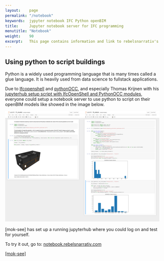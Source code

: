 ```yaml
---
layout:    page
permalink: "/notebook"
keywords:  jypyter notebook IFC Python openBIM
title:     Jupyter notebook server for IFC programming
menutitle: "Notebook"
weight:    90
excerpt:   This page contains information and link to rebelsnarrativ's jupyter notebook.
---
```

<script async defer src="https://buttons.github.io/buttons.js"></script>


## Using python to script buildings

Python is a widely used programming language that is many times called a glue language. It is heavily used from data science to fullstack applications.

Due to [Ifcopenshell](http://ifcopenshell.org/) and [pythonOCC](http://www.pythonocc.org/), and especially Thomas Krijnen with his [jupyterhub setup script with IfcOpenShell and PythonOCC modules](https://github.com/IfcOpenShell/ifcopenshell-jupyterhub), everyone could setup a notebook server to use python to script on their openBIM models like showed in the image below.

![Jupyter Notebook hub](/assets/jupyternotebook.png)

[mok-see] has set up a running jupyterhub where you could log on and test for yourself.

To try it out, go to: [notebook.rebelsnarrativ.com](https://notebook.rebelsnarrative.com)




<p class="github-button-container">
<a class="github-button" href="https://github.com/mok-see" data-size="large" data-show-count="true" aria-label="Star [mok-see] on GitHub">[mok-see]</a>
</p>
